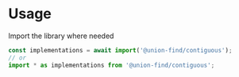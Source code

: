 # Usage
Import the library where needed
```js
const implementations = await import('@union-find/contiguous');
// or
import * as implementations from '@union-find/contiguous';
```
